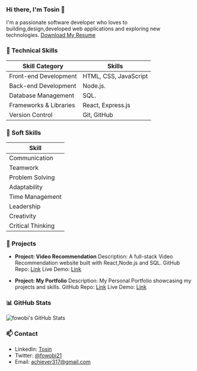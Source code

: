 
### Hi there, I'm Tosin 👋

I'm a passionate software developer who loves to building,design,developed web applications and exploring new technologies.
<a href="https://drive.google.com/file/d/16MuMW2-Ay_vOFjcsyoIlttY4_J5tcSmp/view?usp=sharing" target="_blank">Download My Resume</a>



### 💼 Technical Skills

| Skill Category                     | Skills                              |
|------------------------------------|-------------------------------------|
| Front-end Development              | HTML, CSS, JavaScript               |
| Back-end Development               | Node.js.                            |
| Database Management                | SQL.                                 |
| Frameworks & Libraries             | React, Express.js                   |
| Version Control                    | Git, GitHub                         |




### 🤝 Soft Skills

| Skill                               |
|-------------------------------------|
| Communication                       |
| Teamwork                            |
| Problem Solving                     |
| Adaptability                        |
| Time Management                     |
| Leadership                          |
| Creativity                          |
| Critical Thinking                   |


### 🚀 Projects

- **Project: Video Recommendation**
  Description: A full-stack Video Recommendation website built with React,Node.js and SQL.
  GitHub Repo: <a href="https://github.com/fowobi/Full-Stack-Project-Assessment/tree/level-300" target="_blank">Link</a>
  Live Demo: <a href="https://full-stack-db-react-video-app.netlify.app/" target="_blank">Link</a>

- **Project: My Portfolio**
  Description: My Personal Portfolio showcasing my projects and skills.
  GitHub Repo: <a href="https://github.com/fowobi/Portfolio-01" target="_blank">Link</a>
  Live Demo: <a href="https://myportfolio-tosin-01.netlify.app/" target="_blank">Link</a>

### 📊 GitHub Stats

![fowobi's GitHub Stats](https://github-readme-stats.vercel.app/api?username=fowobi&show_icons=true&theme=dark)

### 📫 Contact
- LinkedIn: <a href="https://linkedin.com/in/tosin-odunuga" target="_blank">Tosin</a>
- Twitter: <a href="https://twitter.com/tosigno" target="_blank">@fowobi21</a>
- Email: <a herf="mailto:achiever317@gmail.com" target="_blank">achiever317@gmail.com</a>
